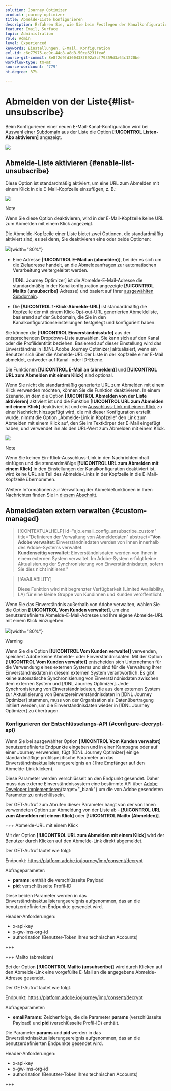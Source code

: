 ```yaml
---
solution: Journey Optimizer
product: journey optimizer
title: Abmelde-Liste konfigurieren
description: Erfahren Sie, wie Sie beim Festlegen der Kanalkonfiguration eine Abmelde-URL mit einem Klick in die Kopfzeile Ihrer E-Mails aufnehmen.
feature: Email, Surface
topic: Administration
role: Admin
level: Experienced
keywords: Einstellungen, E-Mail, Konfiguration
exl-id: c6c77975-ec9c-44c8-a8d8-50ca6231fea6
source-git-commit: 8e8f2d9fd360438f692a5cf79359d3a64c1220be
workflow-type: tm+mt
source-wordcount: '779'
ht-degree: 37%

---
```


# Abmelden von der Liste{#list-unsubscribe}

<!--Do not modify - Legal Review Done -->

Beim Konfigurieren einer neuen E-Mail-Kanal-Konfiguration wird bei [Auswahl einer Subdomain](email-settings.md#subdomains-and-ip-pools) aus der Liste die Option **[!UICONTROL Listen-Abo aktivieren]** angezeigt.

![](assets/preset-list-unsubscribe.png)

## Abmelde-Liste aktivieren {#enable-list-unsubscribe}

Diese Option ist standardmäßig aktiviert, um eine URL zum Abmelden mit einem Klick in die E-Mail-Kopfzeile einzufügen, z. B.:

![](assets/preset-list-unsubscribe-header.png)

>[!NOTE]
>
>Wenn Sie diese Option deaktivieren, wird in der E-Mail-Kopfzeile keine URL zum Abmelden mit einem Klick angezeigt.

Die Abmelde-Kopfzeile einer Liste bietet zwei Optionen, die standardmäßig aktiviert sind, es sei denn, Sie deaktivieren eine oder beide Optionen:

![](assets/surface-list-unsubscribe.png){width="80%"}

* Eine Adresse **[!UICONTROL E-Mail an (abmelden)]**, bei der es sich um die Zieladresse handelt, an die Abmeldeanfragen zur automatischen Verarbeitung weitergeleitet werden.

  [!DNL Journey Optimizer] ist die Abmelde-E-Mail-Adresse die standardmäßig in der Kanalkonfiguration angezeigte **[!UICONTROL Mailto (unsubscribe]**-Adresse) und basiert auf Ihrer [ausgewählten Subdomain](#subdomains-and-ip-pools). <!--With this method, clicking the Unsubscribe link sends a pre-filled email to the unsubscribe address specified in the email header.-->

* Die **[!UICONTROL 1-Klick-Abmelde-URL]** ist standardmäßig die Kopfzeile der mit einem Klick-Opt-out-URL generierten Abmeldeliste, basierend auf der Subdomain, die Sie in den Kanalkonfigurationseinstellungen festgelegt und konfiguriert haben. <!--With this method, clicking the Unsubscribe link directly unsubscribes the user, requiring only a single action to unsubscribe.-->

Sie können die **[!UICONTROL Einverständnisstufe]** aus der entsprechenden Dropdown-Liste auswählen. Sie kann sich auf den Kanal oder die Profilidentität beziehen. Basierend auf dieser Einstellung wird das Einverständnis in [!DNL Adobe Journey Optimizer] aktualisiert, wenn ein Benutzer sich über die Abmelde-URL der Liste in der Kopfzeile einer E-Mail abmeldet, entweder auf Kanal- oder ID-Ebene.

Die Funktionen **[!UICONTROL E-Mail an (abmelden)]** und **[!UICONTROL URL zum Abmelden mit einem Klick]** sind optional. 

Wenn Sie nicht die standardmäßig generierte URL zum Abmelden mit einem Klick verwenden möchten, können Sie die Funktion deaktivieren. In einem Szenario, in dem die Option **[!UICONTROL Abmelden von der Liste aktivieren]** aktiviert ist und die Funktion **[!UICONTROL URL zum Abmelden mit einem Klick]** deaktiviert ist und ein [Ausschluss-Link mit einem Klick](../email/email-opt-out.md#one-click-opt-out) zu einer Nachricht hinzugefügt wird, die mit dieser Konfiguration erstellt wurde, nimmt die Option „Abmelde-Link in Kopfzeile“ den Link zum Abmelden mit einem Klick auf, den Sie im Textkörper der E-Mail eingefügt haben, und verwendet ihn als den URL-Wert zum Abmelden mit einem Klick.

![](assets/preset-list-unsubscribe-opt-out-url.png)

>[!NOTE]
>
>Wenn Sie keinen Ein-Klick-Ausschluss-Link in den Nachrichteninhalt einfügen und die standardmäßige **[!UICONTROL URL zum Abmelden mit einem Klick]** in den Einstellungen der Kanalkonfiguration deaktiviert ist, wird keine URL als Teil des Abmelde-Links in der Kopfzeile in die E-Mail-Kopfzeile übernommen.

Weitere Informationen zur Verwaltung der Abmeldefunktionen in Ihren Nachrichten finden Sie in [diesem Abschnitt](../email/email-opt-out.md#unsubscribe-header).

## Abmeldedaten extern verwalten {#custom-managed}

>[!CONTEXTUALHELP]
>id="ajo_email_config_unsubscribe_custom"
>title="Definieren der Verwaltung von Abmeldedaten"
>abstract="**Von Adobe verwaltet**: Einverständnisdaten werden von Ihnen innerhalb des Adobe-Systems verwaltet.<br>**Kundenseitig verwaltet**: Einverständnisdaten werden von Ihnen in einem externen System verwaltet. Im Adobe-System erfolgt keine Aktualisierung der Synchronisierung von Einverständnisdaten, sofern Sie dies nicht initiieren."

>[!AVAILABILITY]
>
>Diese Funktion wird mit begrenzter Verfügbarkeit (Limited Availability, LA) für eine kleine Gruppe von Kundinnen und Kunden veröffentlicht.

Wenn Sie das Einverständnis außerhalb von Adobe verwalten, wählen Sie die Option **[!UICONTROL Vom Kunden verwaltet]**, um eine benutzerdefinierte Abmelde-E-Mail-Adresse und Ihre eigene Abmelde-URL mit einem Klick einzugeben.

![](assets/surface-list-unsubscribe-custom.png){width="80%"}

>[!WARNING]
>
>Wenn Sie die Option **[!UICONTROL Vom Kunden verwaltet]** verwenden, speichert Adobe keine Abmelde- oder Einverständnisdaten. Mit der Option **[!UICONTROL Vom Kunden verwaltet]** entscheiden sich Unternehmen für die Verwendung eines externen Systems und sind für die Verwaltung ihrer Einverständnisdaten in diesem externen System verantwortlich. Es gibt keine automatische Synchronisierung von Einverständnisdaten zwischen dem externen System und [!DNL Journey Optimizer]. Jede Synchronisierung von Einverständnisdaten, die aus dem externen System zur Aktualisierung von Benutzereinverständnisdaten in [!DNL Journey Optimizer] stammen, muss von der Organisation als Datenübertragung initiiert werden, um die Einverständnisdaten wieder in [!DNL Journey Optimizer] zu übertragen.

### Konfigurieren der Entschlüsselungs-API {#configure-decrypt-api}

Wenn Sie bei ausgewählter Option **[!UICONTROL Vom Kunden verwaltet]** benutzerdefinierte Endpunkte eingeben und in einer Kampagne oder auf einer Journey verwenden, fügt [!DNL Journey Optimizer] einige standardmäßige profilspezifische Parameter an das Einverständnisaktualisierungsereignis an (<!--sent to the custom endpoint --> Ihre Empfänger auf den Abmelde-Link klicken).

Diese Parameter werden verschlüsselt an den Endpunkt gesendet. Daher muss das externe Einverständnissystem eine bestimmte API über [Adobe Developer implementieren](https://developer.adobe.com){target="_blank"} um die von Adobe gesendeten Parameter zu entschlüsseln.

Der GET-Aufruf zum Abrufen dieser Parameter hängt von der von Ihnen verwendeten Option zur Abmeldung von der Liste ab - **[!UICONTROL URL zum Abmelden mit einem Klick]** oder **[!UICONTROL Mailto (Abmelden)]**.

<!--To configure the API to send back the information to [!DNL Adobe Journey Optimizer] when a recipient has unsubscribed using the List unsubscribe option with custom endpoints, follow the steps below.-->

+++ Abmelde-URL mit einem Klick

Mit der Option **[!UICONTROL URL zum Abmelden mit einem Klick]** wird der Benutzer durch Klicken auf den Abmelde-Link direkt abgemeldet.

Der GET-Aufruf lautet wie folgt:

Endpunkt: https://platform.adobe.io/journey/imp/consent/decrypt

Abfrageparameter:

* **params**: enthält die verschlüsselte Payload
* **pid**: verschlüsselte Profil-ID

Diese beiden Parameter werden in das Einverständnisaktualisierungsereignis aufgenommen, das an die benutzerdefinierten Endpunkte gesendet wird.

Header-Anforderungen:

* x-api-key
* x-gw-ims-org-id
* authorization (Benutzer-Token Ihres technischen Accounts)

+++

+++ Mailto (abmelden)

Bei der Option **[!UICONTROL Mailto (unsubscribe)]** wird durch Klicken auf den Abmelde-Link eine vorgefüllte E-Mail an die angegebene Abmelde-Adresse gesendet.

Der GET-Aufruf lautet wie folgt.

Endpunkt: https://platform.adobe.io/journey/imp/consent/decrypt

Abfrageparameter:

* **emailParams**: Zeichenfolge, die die Parameter **params** (verschlüsselte Payload) und **pid** (verschlüsselte Profil-ID) enthält.

Die Parameter **params** und **pid** werden in das Einverständnisaktualisierungsereignis aufgenommen, das an die benutzerdefinierten Endpunkte gesendet wird.

Header-Anforderungen:

* x-api-key
* x-gw-ims-org-id
* authorization (Benutzer-Token Ihres technischen Accounts)

+++
